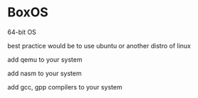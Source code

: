 # BoxOS
64-bit OS

best practice would be to use ubuntu or another distro of linux

add qemu to your system

add nasm to your system

add gcc, gpp compilers to your system
